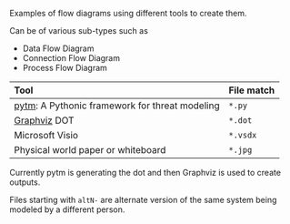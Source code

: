 Examples of flow diagrams using different tools to create them.

Can be of various sub-types such as 
* Data Flow Diagram
* Connection Flow Diagram
* Process Flow Diagram

Tool | File match |
:--- | :---
| [pytm](https://github.com/izar/pytm/): A Pythonic framework for threat modeling | `*.py` |
| [Graphviz](https://graphviz.gitlab.io/) DOT | `*.dot` |
| Microsoft Visio | `*.vsdx` |
| Physical world paper or whiteboard | `*.jpg` |

Currently pytm is generating the dot and then Graphviz is used to create outputs.

Files starting with `altN-` are alternate version of the same system being modeled by a different person.